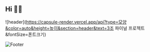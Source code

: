 ## Hi 👋😋

![header](https://capsule-render.vercel.app/api?type=모양&color=auto&height=높이&section=header&text=3조 파이널 프로젝트&fontSize=폰트크기)




















![Footer](https://capsule-render.vercel.app/api?type=waving&color=auto&height=200&section=footer)
